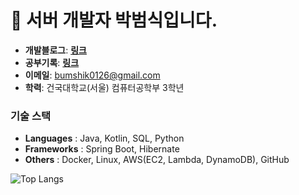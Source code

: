 # 👋 서버 개발자 박범식입니다.

- **개발블로그**: **[링크](https://cseant.tistory.com/)**
- **공부기록**: **[링크](https://github.com/SIKU-KR/Study)**
- **이메일**: bumshik0126@gmail.com
- **학력**: 건국대학교(서울) 컴퓨터공학부 3학년

### 기술 스택
- **Languages** : Java, Kotlin, SQL, Python
- **Frameworks** : Spring Boot, Hibernate
- **Others** : Docker, Linux, AWS(EC2, Lambda, DynamoDB), GitHub

![Top Langs](https://github-readme-stats.vercel.app/api/top-langs/?username=SIKU-KR&layout=compact)
